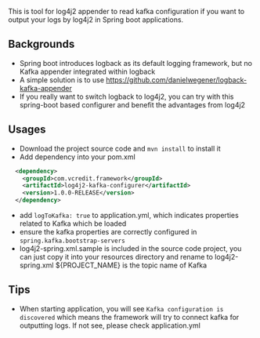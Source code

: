 This is tool for log4j2 appender to read kafka configuration if you want to output your logs by log4j2 in Spring boot applications. 

## Backgrounds
* Spring boot introduces logback as its default logging framework, but no Kafka appender integrated within logback 
* A simple solution is to use https://github.com/danielwegener/logback-kafka-appender
* If you really want to switch logback to log4j2, you can try with this spring-boot based configurer and benefit the advantages from log4j2
  
## Usages
* Download the project source code and `mvn install` to install it
* Add dependency into your pom.xml  
```xml
  <dependency>
    <groupId>com.vcredit.framework</groupId>
    <artifactId>log4j2-kafka-configurer</artifactId>
    <version>1.0.0-RELEASE</version>
  </dependency>
```
* add `logToKafka: true` to application.yml, which indicates properties related to Kafka which be loaded
* ensure the kafka properties are correctly configured in `spring.kafka.bootstrap-servers`
* log4j2-spring.xml.sample is included in the source code project, you can just copy it into your resources directory and rename to log4j2-spring.xml
${PROJECT_NAME} is the topic name of Kafka

## Tips
* When starting application, you will see `Kafka configuration is discovered` which means the framework will try to connect kafka for outputting logs. If not see, please check application.yml 